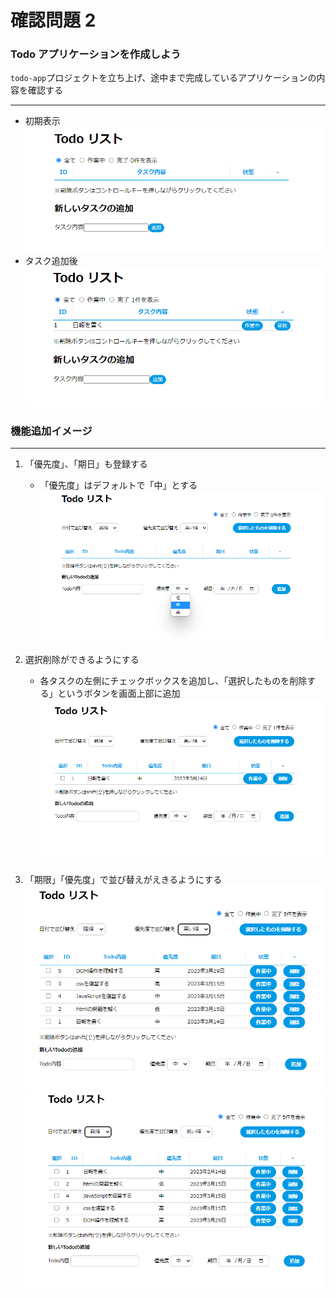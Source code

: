 # 確認問題 2

### Todo アプリケーションを作成しよう

`todo-app`プロジェクトを立ち上げ、途中まで完成しているアプリケーションの内容を確認する

---

- 初期表示
  ![キャプチャ12](../Vue.js_Doc/img/vue-cli-exam12.png)
- タスク追加後
  ![キャプチャ13](../Vue.js_Doc/img/vue-cli-exam13.png)

<div style="page-break-before:always"></div>

### 機能追加イメージ

---

1. 「優先度」、「期日」も登録する

   - 「優先度」はデフォルトで「中」とする
     ![キャプチャ14](../Vue.js_Doc/img/vue-cli-exam14.png)

2. 選択削除ができるようにする

   - 各タスクの左側にチェックボックスを追加し、「選択したものを削除する」というボタンを画面上部に追加
     ![キャプチャ15](../Vue.js_Doc/img/vue-cli-exam15.png)

3. 「期限」「優先度」で並び替えがえきるようにする
   ![キャプチャ16](../Vue.js_Doc/img/vue-cli-exam16.png)
   ![キャプチャ17](../Vue.js_Doc/img/vue-cli-exam17.png)
